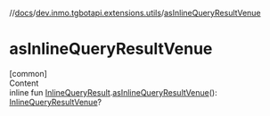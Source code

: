 //[docs](../../index.md)/[dev.inmo.tgbotapi.extensions.utils](index.md)/[asInlineQueryResultVenue](as-inline-query-result-venue.md)



# asInlineQueryResultVenue  
[common]  
Content  
inline fun [InlineQueryResult](../dev.inmo.tgbotapi.types.InlineQueries.InlineQueryResult.abstracts/-inline-query-result/index.md).[asInlineQueryResultVenue](as-inline-query-result-venue.md)(): [InlineQueryResultVenue](../dev.inmo.tgbotapi.types.InlineQueries.InlineQueryResult/-inline-query-result-venue/index.md)?  



